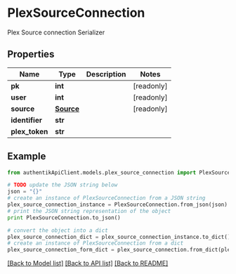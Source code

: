 # PlexSourceConnection

Plex Source connection Serializer

## Properties
Name | Type | Description | Notes
------------ | ------------- | ------------- | -------------
**pk** | **int** |  | [readonly] 
**user** | **int** |  | [readonly] 
**source** | [**Source**](Source.md) |  | [readonly] 
**identifier** | **str** |  | 
**plex_token** | **str** |  | 

## Example

```python
from authentikApiClient.models.plex_source_connection import PlexSourceConnection

# TODO update the JSON string below
json = "{}"
# create an instance of PlexSourceConnection from a JSON string
plex_source_connection_instance = PlexSourceConnection.from_json(json)
# print the JSON string representation of the object
print PlexSourceConnection.to_json()

# convert the object into a dict
plex_source_connection_dict = plex_source_connection_instance.to_dict()
# create an instance of PlexSourceConnection from a dict
plex_source_connection_form_dict = plex_source_connection.from_dict(plex_source_connection_dict)
```
[[Back to Model list]](../README.md#documentation-for-models) [[Back to API list]](../README.md#documentation-for-api-endpoints) [[Back to README]](../README.md)


